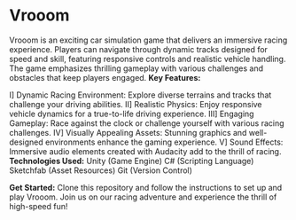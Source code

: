 # Vrooom
Vrooom is an exciting car simulation game that delivers an immersive racing experience. Players can navigate through dynamic tracks designed for speed and skill, featuring responsive controls and realistic vehicle handling. The game emphasizes thrilling gameplay with various challenges and obstacles that keep players engaged.
**Key Features:**

I] Dynamic Racing Environment: Explore diverse terrains and tracks that challenge your driving abilities.
II] Realistic Physics: Enjoy responsive vehicle dynamics for a true-to-life driving experience.
III] Engaging Gameplay: Race against the clock or challenge yourself with various racing challenges.
IV] Visually Appealing Assets: Stunning graphics and well-designed environments enhance the gaming experience.
V] Sound Effects: Immersive audio elements created with Audacity add to the thrill of racing.
**Technologies Used:**
Unity (Game Engine)
C# (Scripting Language)
Sketchfab (Asset Resources)
Git (Version Control)

**Get Started:**
Clone this repository and follow the instructions to set up and play Vrooom. Join us on our racing adventure and experience the thrill of high-speed fun!
